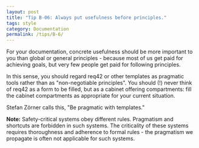 ```yaml
---
layout: post
title: "Tip B-06: Always put usefulness before principles."
tags: style
category: Documentation
permalink: /tips/B-6/
---
```


For your documentation, concrete usefulness should be more important to you than global or general principles - because most of us get paid for achieving goals, but very few people get paid for following principles.

In this sense, you should regard req42 or other templates as pragmatic tools rather than as "non-negotiable principles". You should (!) never think of req42 as a form to be filled, but as a cabinet offering compartments: fill the cabinet compartments as appropriate for your current situation.

Stefan Zörner calls this, "Be pragmatic with templates."

**Note:** Safety-critical systems obey different rules. Pragmatism and shortcuts are forbidden in such systems. The criticality of these systems requires thoroughness and adherence to formal rules - the pragmatism we propagate is often not applicable for such systems.

